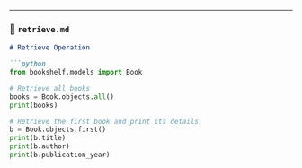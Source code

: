 
---

### 📄 `retrieve.md`
```markdown
# Retrieve Operation

```python
from bookshelf.models import Book

# Retrieve all books
books = Book.objects.all()
print(books)

# Retrieve the first book and print its details
b = Book.objects.first()
print(b.title)
print(b.author)
print(b.publication_year)
